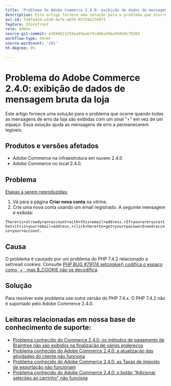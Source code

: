 ```yaml
---
title: 'Problema do Adobe Commerce 2.4.0: exibição de dados de mensagem bruta da loja'
description: Este artigo fornece uma solução para o problema que ocorre quando todas as mensagens de erro da loja são exibidas com um sinal "+" em vez de um espaço. Essa solução ajuda as mensagens de erro a permanecerem legíveis.
exl-id: f44fe434-a320-4e7e-a876-9575921749f3
feature: Storefront
role: Admin
source-git-commit: a1046621259ea49eab74cd6ba3bba550e0c70283
workflow-type: tm+mt
source-wordcount: '241'
ht-degree: 0%

---
```


# Problema do Adobe Commerce 2.4.0: exibição de dados de mensagem bruta da loja

Este artigo fornece uma solução para o problema que ocorre quando todas as mensagens de erro da loja são exibidas com um sinal &quot;+&quot; em vez de um espaço. Essa solução ajuda as mensagens de erro a permanecerem legíveis.

## Produtos e versões afetados

* Adobe Commerce na infraestrutura em nuvem 2.4.0
* Adobe Commerce no local 2.4.0.

## Problema

<u>Etapas a serem reproduzidas:</u>

1. Vá para a página **Criar nova conta** na vitrine.
1. Crie uma nova conta usando um email registrado. A seguinte mensagem é exibida:

`There+is+already+an+account+with+this+email+address.+If+you+are+sure+that+it+is+your+email+address,+click+here+to+get+your+password+and+access+your+account.`

## Causa

O problema é causado por um problema do PHP 7.4.2 relacionado a set\\read cookies. Consulte [PHP BUG \#79174 setcookie() codifica o espaço como \`+\`, mas $\_COOKIE não os decodifica](https://bugs.php.net/bug.php?id=79174).

## Solução

Para resolver este problema use outra versão do PHP 7.4.x. O PHP 7.4.2 não é suportado pelo Adobe Commerce 2.4.0.

## Leituras relacionadas em nossa base de conhecimento de suporte:

* [Problema conhecido do Commerce 2.4.0: os métodos de pagamento de Braintree não são exibidos na finalização de vários endereços](/help/troubleshooting/payments/magento-2-4-0-braintree-not-in-multiple-addresses-checkout.md)
* [Problema conhecido do Adobe Commerce 2.4.0: a atualização das atividades do cliente não funciona](/help/troubleshooting/miscellaneous/magento-2-4-0-refresh-on-customer-activities-does-not-work.md)
* [Problema conhecido do Adobe Commerce 2.4.0: as Taxas de imposto de exportação não funcionam](/help/troubleshooting/miscellaneous/magento-2-4-0-known-issue-export-tax-rates-does-not-work.md)
* [Problema conhecido do Adobe Commerce 2.4.0: o botão &quot;Adicionar seleções ao carrinho&quot; não funciona](/help/troubleshooting/miscellaneous/magento-2-4-0-add-selections-to-my-cart-does-not-work.md)

